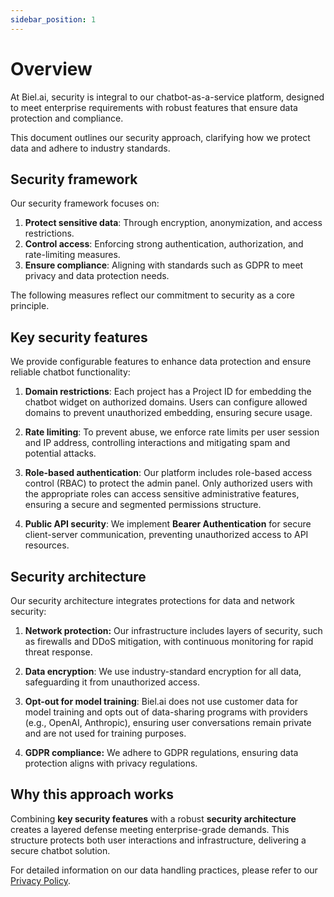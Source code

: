 ```yaml
---
sidebar_position: 1
---
```


# Overview

At Biel.ai, security is integral to our chatbot-as-a-service platform, designed to meet enterprise requirements with robust features that ensure data protection and compliance. 

This document outlines our security approach, clarifying how we protect data and adhere to industry standards. 

## Security framework

Our security framework focuses on:

1. **Protect sensitive data**: Through encryption, anonymization, and access restrictions.
2. **Control access**: Enforcing strong authentication, authorization, and rate-limiting measures.
3. **Ensure compliance**: Aligning with standards such as GDPR to meet privacy and data protection needs.

The following measures reflect our commitment to security as a core principle.

## Key security features

We provide configurable features to enhance data protection and ensure reliable chatbot functionality:

1. **Domain restrictions**: Each project has a Project ID for embedding the chatbot widget on authorized domains. Users can configure allowed domains to prevent unauthorized embedding, ensuring secure usage.

2. **Rate limiting**: To prevent abuse, we enforce rate limits per user session and IP address, controlling interactions and mitigating spam and potential attacks.

3. **Role-based authentication**: Our platform includes role-based access control (RBAC) to protect the admin panel. Only authorized users with the appropriate roles can access sensitive administrative features, ensuring a secure and segmented permissions structure.

4. **Public API security**: We implement **Bearer Authentication** for secure client-server communication, preventing unauthorized access to API resources.

## Security architecture

Our security architecture integrates protections for data and network security:

1. **Network protection:** Our infrastructure includes layers of security, such as firewalls and DDoS mitigation, with continuous monitoring for rapid threat response.

2. **Data encryption**: We use industry-standard encryption for all data, safeguarding it from unauthorized access.

3. **Opt-out for model training**: Biel.ai does not use customer data for model training and opts out of data-sharing programs with providers (e.g., OpenAI, Anthropic), ensuring user conversations remain private and are not used for training purposes.

4. **GDPR compliance:** We adhere to GDPR regulations, ensuring data protection aligns with privacy regulations.

## Why this approach works

Combining **key security features** with a robust **security architecture** creates a layered defense meeting enterprise-grade demands. This structure protects both user interactions and infrastructure, delivering a secure chatbot solution.

For detailed information on our data handling practices, please refer to our [Privacy Policy](https://biel.ai/privacy-policy).
